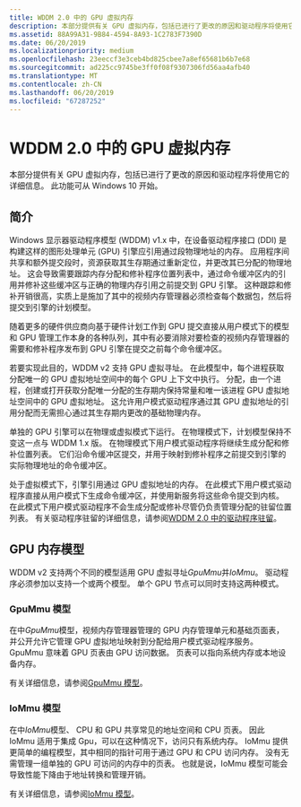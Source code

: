```yaml
---
title: WDDM 2.0 中的 GPU 虚拟内存
description: 本部分提供有关 GPU 虚拟内存，包括已进行了更改的原因和驱动程序将使用它的详细信息。
ms.assetid: 88A99A31-9B84-4594-8A93-1C2783F7390D
ms.date: 06/20/2019
ms.localizationpriority: medium
ms.openlocfilehash: 23eeccf3e3ceb4bd825cbee7a8ef65681b6b7e68
ms.sourcegitcommit: ad225cc9745be3ff0f08f9307306fd56aa4afb40
ms.translationtype: MT
ms.contentlocale: zh-CN
ms.lasthandoff: 06/20/2019
ms.locfileid: "67287252"
---
```

# <a name="gpu-virtual-memory-in-wddm-20"></a>WDDM 2.0 中的 GPU 虚拟内存

本部分提供有关 GPU 虚拟内存，包括已进行了更改的原因和驱动程序将使用它的详细信息。 此功能可从 Windows 10 开始。

## <a name="introduction"></a>简介

Windows 显示器驱动程序模型 (WDDM) v1.x 中，在设备驱动程序接口 (DDI) 是构建这样的图形处理单元 (GPU) 引擎应引用通过段物理地址的内存。 应用程序间共享和额外提交段时，资源获取其生存期通过重新定位，并更改其已分配的物理地址。 这会导致需要跟踪内存分配和修补程序位置列表中，通过命令缓冲区内的引用并修补这些缓冲区与正确的物理内存引用之前提交到 GPU 引擎。 这种跟踪和修补开销很高，实质上是施加了其中的视频内存管理器必须检查每个数据包，然后将提交到引擎的计划模型。

随着更多的硬件供应商向基于硬件计划工作到 GPU 提交直接从用户模式下的模型和 GPU 管理工作本身的各种队列，其中有必要消除对要检查的视频内存管理器的需要和修补程序发布到 GPU 引擎在提交之前每个命令缓冲区。

若要实现此目的，WDDM v2 支持 GPU 虚拟寻址。 在此模型中，每个进程获取分配唯一的 GPU 虚拟地址空间中的每个 GPU 上下文中执行。 分配，由一个进程，创建或打开获取分配唯一分配的生存期内保持常量和唯一该进程 GPU 虚拟地址空间中的 GPU 虚拟地址。 这允许用户模式驱动程序通过其 GPU 虚拟地址的引用分配而无需担心通过其生存期内更改的基础物理内存。

单独的 GPU 引擎可以在物理或虚拟模式下运行。 在物理模式下，计划模型保持不变这一点与 WDDM 1.x 版。 在物理模式下用户模式驱动程序将继续生成分配和修补位置列表。 它们沿命令缓冲区提交，并用于映射到修补程序之前提交到引擎的实际物理地址的命令缓冲区。

处于虚拟模式下，引擎引用通过 GPU 虚拟地址的内存。 在此模式下用户模式驱动程序直接从用户模式下生成命令缓冲区，并使用新服务将这些命令提交到内核。 在此模式下用户模式驱动程序不会生成分配或修补尽管仍负责管理分配的驻留位置列表。 有关驱动程序驻留的详细信息，请参阅[WDDM 2.0 中的驱动程序驻留](driver-residency-in-wddm-2-0.md)。

## <a name="gpu-memory-models"></a>GPU 内存模型

WDDM v2 支持两个不同的模型适用 GPU 虚拟寻址*GpuMmu*并*IoMmu*。 驱动程序必须参加以支持一个或两个模型。 单个 GPU 节点可以同时支持这两种模式。

### <a name="gpummu-model"></a>GpuMmu 模型

在中*GpuMmu*模型，视频内存管理器管理的 GPU 内存管理单元和基础页面表，并公开允许它管理 GPU 虚拟地址映射到分配给用户模式驱动程序服务。 GpuMmu 意味着 GPU 页表由 GPU 访问数据。 页表可以指向系统内存或本地设备内存。

有关详细信息，请参阅[GpuMmu 模型](gpummu-model.md)。

### <a name="iommu-model"></a>IoMmu 模型

在中*IoMmu*模型、 CPU 和 GPU 共享常见的地址空间和 CPU 页表。 因此 IoMmu 适用于集成 Gpu，可以在这种情况下，访问只有系统内存。 IoMmu 提供更简单的编程模型，其中相同的指针可用于通过 GPU 和 CPU 访问内存。 没有无需管理一组单独的 GPU 可访问的内存中的页表。 也就是说，IoMmu 模型可能会导致性能下降由于地址转换和管理开销。

有关详细信息，请参阅[IoMmu 模型](iommu-model.md)。
